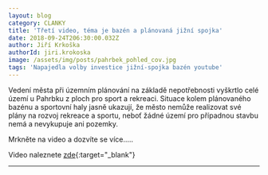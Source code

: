```yaml
---
layout: blog
category: CLANKY
title: 'Třetí video, téma je bazén a plánovaná jižní spojka'
date: 2018-09-24T206:30:00.032Z
author: Jiří Krkoška
authorId: jiri.krokoska
image: /assets/img/posts/pahrbek_pohled_cov.jpg
tags: 'Napajedla volby investice jižní-spojka bazén youtube'
---
```

Vedení města při územním plánování na základě nepotřebnosti vyškrtlo celé území u Pahrbku z ploch pro sport a rekreaci.
Situace kolem plánovaného bazénu a sportovní haly jasně ukazují, že město nemůže realizovat své plány na rozvoj rekreace a sportu, neboť žádné území pro případnou stavbu nemá a nevykupuje ani pozemky. 

Mrkněte na video a dozvíte se více.....

Video naleznete [zde](https://www.youtube.com/channel/UCgoN2Mo3r-xe0iO6N5HRWHA){:target="_blank"}

- - -
